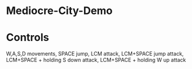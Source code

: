 # Mediocre-City-Demo

# Controls
W,A,S,D movements, 
SPACE jump, 
LCM attack, 
LCM+SPACE jump attack, 
LCM+SPACE + holding S down attack, 
LCM+SPACE + holding W up attack
